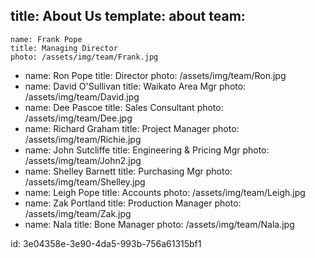 title: About Us
template: about
team:
 - 
    name: Frank Pope
    title: Managing Director
    photo: /assets/img/team/Frank.jpg
 - 
    name: Ron Pope
    title: Director
    photo: /assets/img/team/Ron.jpg
 -  
    name: David O'Sullivan
    title: Waikato Area Mgr
    photo: /assets/img/team/David.jpg
 -  
    name: Dee Pascoe
    title: Sales Consultant
    photo: /assets/img/team/Dee.jpg
 - 
    name: Richard Graham
    title: Project Manager
    photo: /assets/img/team/Richie.jpg
 - 
    name: John Sutcliffe
    title: Engineering & Pricing Mgr
    photo: /assets/img/team/John2.jpg
 - 
    name: Shelley Barnett
    title: Purchasing Mgr
    photo: /assets/img/team/Shelley.jpg 
 -
    name: Leigh Pope
    title: Accounts
    photo: /assets/img/team/Leigh.jpg
  -  
    name: Zak Portland
    title: Production Manager
    photo: /assets/img/team/Zak.jpg
 -
    name: Nala
    title: Bone Manager
    photo: /assets/img/team/Nala.jpg   
  

id: 3e04358e-3e90-4da5-993b-756a61315bf1
